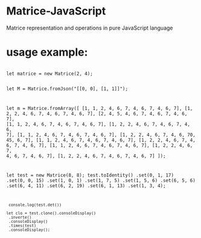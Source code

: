 # Matrice-JavaScript
Matrice representation and operations in pure JavaScript language

# usage example: 
<code>
let matrice = new Matrice(2, 4);
  
let M = Matrice.fromJson("[[0, 0], [1, 1]]");

let m = Matrice.fromArray([
	[1, 1, 2, 4, 6, 7, 4, 6, 7, 4, 6, 7], 
	[1, 2, 2, 4, 6, 7, 4, 6, 7, 4, 6, 7], 
	[2, 4, 5, 4, 6, 7, 4, 6, 7, 4, 6, 7], 
	[1, 1, 2, 4, 6, 7, 4, 6, 7, 4, 6, 7], 
	[1, 2, 2, 4, 6, 7, 4, 6, 7, 4, 6, 7],
	[1, 1, 2, 4, 6, 7, 4, 6, 7, 4, 6, 7], 
	[1, 2, 2, 4, 6, 7, 4, 6, 70, 45, 6, 7],
	[1, 1, 2, 4, 6, 7, 4, 6, 7, 4, 6, 7], 
	[1, 2, 2, 4, 6, 7, 4, 6, 7, 4, 6, 7],
	[1, 1, 2, 4, 6, 7, 4, 6, 7, 4, 6, 7], 
	[1, 2, 2, 4, 6, 7, 4, 6, 7, 4, 6, 7], 
	[1, 2, 2, 4, 6, 7, 4, 6, 7, 4, 6, 7]
	]);
  
  
  let test = new Matrice(8, 8);
	 test.toIdentity()
		 .set(0, 1, 17)
		 .set(0, 0, 15)
		 .set(1, 0, 1)
		 .set(1, 7, 5)
		 .set(1, 5, 6)
		 .set(6, 5, 6)
		 .set(6, 4, 11)
		  .set(6, 2, 19)
		  .set(6, 1, 13)
		 .set(1, 3, 4);
	 
	 console.log(test.det())
	 
	let clo = test.clone().consoleDisplay()
	 .inverte()
	 .consoleDisplay()
	 .times(test)
	 .consoleDisplay();
</code>

